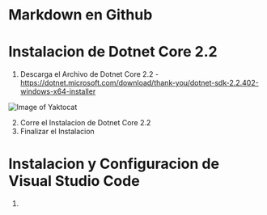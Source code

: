 # Markdown en Github

# Instalacion de Dotnet Core 2.2

1. Descarga el Archivo de Dotnet Core 2.2 - https://dotnet.microsoft.com/download/thank-you/dotnet-sdk-2.2.402-windows-x64-installer

![Image of Yaktocat](https://octodex.github.com/images/yaktocat.png)


2. Corre el Instalacion de Dotnet Core 2.2 
3. Finalizar el Instalacion

# Instalacion y Configuracion de Visual Studio Code

1. 
